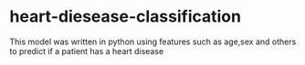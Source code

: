 # heart-diesease-classification

This model was written in python
using features such as age,sex and others to predict if a patient has a heart disease

